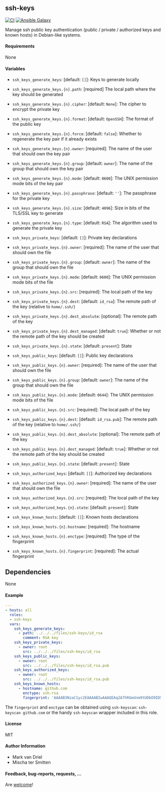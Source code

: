## ssh-keys

[![CI](https://github.com/Oefenweb/ansible-ssh-keys/workflows/CI/badge.svg)](https://github.com/Oefenweb/ansible-ssh-keys/actions?query=workflow%3ACI)
[![Ansible Galaxy](http://img.shields.io/badge/ansible--galaxy-ssh--keys-blue.svg)](https://galaxy.ansible.com/Oefenweb/ssh-keys)

Manage ssh public key authentication (public / private / authorized keys and known hosts) in Debian-like systems.

#### Requirements

None

#### Variables

* `ssh_keys_generate_keys`: [default: `[]`]: Keys to generate locally
* `ssh_keys_generate_keys.{n}.path`: [required] The local path where the key should be generated
* `ssh_keys_generate_keys.{n}.cipher`: [default: `None`]: The cipher to encrypt the private key
* `ssh_keys_generate_keys.{n}.format`: [default: `OpenSSH`]: The format of the public key
* `ssh_keys_generate_keys.{n}.force`: [default: `false`]: Whether to regenerate the key pair if it already exists
* `ssh_keys_generate_keys.{n}.owner`: [required]: The name of the user that should own the key pair
* `ssh_keys_generate_keys.{n}.group`: [default: `owner`]: The name of the group that should own the key pair
* `ssh_keys_generate_keys.{n}.mode`: [default: `0600`]: The UNIX permission mode bits of the key pair
* `ssh_keys_generate_keys.{n}.passphrase`: [default: `''`]: The passphrase for the private key
* `ssh_keys_generate_keys.{n}.size`: [default: `4096`]: Size in bits of the TLS/SSL key to generate
* `ssh_keys_generate_keys.{n}.type`: [default: `RSA`]: The algorithm used to generate the private key

* `ssh_keys_private_keys`: [default: `[]`]: Private key declarations
* `ssh_keys_private_keys.{n}.owner`: [required]: The name of the user that should own the file
* `ssh_keys_private_keys.{n}.group`: [default: `owner`]: The name of the group that should own the file
* `ssh_keys_private_keys.{n}.mode`: [default: `0600`]: The UNIX permission mode bits of the file
* `ssh_keys_private_keys.{n}.src`: [required]: The local path of the key
* `ssh_keys_private_keys.{n}.dest`: [default: `id_rsa`]: The remote path of the key (relative to `home/.ssh/`)
* `ssh_keys_private_keys.{n}.dest_absolute`: [optional]: The remote path of the key
* `ssh_keys_private_keys.{n}.dest_managed`: [default: `true`]: Whether or not the remote path of the key should be created
* `ssh_keys_private_keys.{n}.state`: [default: `present`]: State

* `ssh_keys_public_keys`: [default: `[]`]: Public key declarations
* `ssh_keys_public_keys.{n}.owner`: [required]: The name of the user that should own the file
* `ssh_keys_public_keys.{n}.group`: [default: `owner`]: The name of the group that should own the file
* `ssh_keys_public_keys.{n}.mode`: [default: `0644`]: The UNIX permission mode bits of the file
* `ssh_keys_public_keys.{n}.src`: [required]: The local path of the key
* `ssh_keys_public_keys.{n}.dest`: [default: `id_rsa.pub`]: The remote path of the key (relative to `home/.ssh/`)
* `ssh_keys_public_keys.{n}.dest_absolute`: [optional]: The remote path of the key
* `ssh_keys_public_keys.{n}.dest_managed`: [default: `true`]: Whether or not the remote path of the key should be created
* `ssh_keys_public_keys.{n}.state`: [default: `present`]: State

* `ssh_keys_authorized_keys`: [default: `[]`]: Authorized key declarations
* `ssh_keys_authorized_keys.{n}.owner`: [required]: The name of the user that should own the file
* `ssh_keys_authorized_keys.{n}.src`: [required]: The local path of the key
* `ssh_keys_authorized_keys.{n}.state`: [default: `present`]: State

* `ssh_keys_known_hosts`: [default: `[]`]: Known hosts declarations
* `ssh_keys_known_hosts.{n}.hostname`: [required]: The hostname
* `ssh_keys_known_hosts.{n}.enctype`: [required]: The type of the fingerprint
* `ssh_keys_known_hosts.{n}.fingerprint`: [required]: The actual fingerprint

## Dependencies

None

#### Example

```yaml
---
- hosts: all
  roles:
  - ssh-keys
  vars:
    ssh_keys_generate_keys:
      - path: ../../../files/ssh-keys/id_rsa
        comment: RSA key
    ssh_keys_private_keys:
      - owner: root
        src: ../../../files/ssh-keys/id_rsa
    ssh_keys_public_keys:
      - owner: root
        src: ../../../files/ssh-keys/id_rsa.pub
    ssh_keys_authorized_keys:
      - owner: root
        src: ../../../files/ssh-keys/id_rsa.pub
    ssh_keys_known_hosts:
      - hostname: github.com
        enctype: ssh-rsa
        fingerprint: 'AAAAB3NzaC1yc2EAAAABIwAAAQEAq2A7hRGmdnm9tUDbO9IDSwBK6TbQa+PXYPCPy6rbTrTtw7PHkccKrpp0yVhp5HdEIcKr6pLlVDBfOLX9QUsyCOV0wzfjIJNlGEYsdlLJizHhbn2mUjvSAHQqZETYP81eFzLQNnPHt4EVVUh7VfDESU84KezmD5QlWpXLmvU31/yMf+Se8xhHTvKSCZIFImWwoG6mbUoWf9nzpIoaSjB+weqqUUmpaaasXVal72J+UX2B+2RPW3RcT0eOzQgqlJL3RKrTJvdsjE3JEAvGq3lGHSZXy28G3skua2SmVi/w4yCE6gbODqnTWlg7+wC604ydGXA8VJiS5ap43JXiUFFAaQ=='
```

The `fingerprint` and `enctype` can be obtained using `ssh-keyscan`: `ssh-keyscan github.com` or the handy `ssh-keyscan` wrapper included in this role.

#### License

MIT

#### Author Information

* Mark van Driel
* Mischa ter Smitten

#### Feedback, bug-reports, requests, ...

Are [welcome](https://github.com/Oefenweb/ansible-ssh-keys/issues)!
